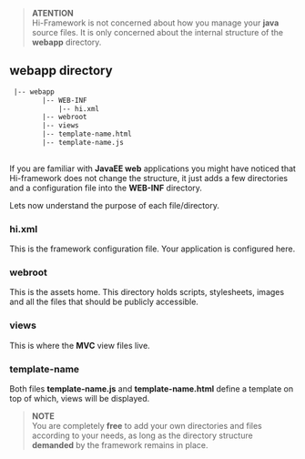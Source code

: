 


> **ATENTION**<br> Hi-Framework is not concerned about how you manage your __java__ source files. It is only concerned about the internal structure of the __webapp__ directory.



## webapp directory

```xml
 |-- webapp
        |-- WEB-INF
            |-- hi.xml
        |-- webroot
        |-- views
        |-- template-name.html
        |-- template-name.js
           
```
If you are familiar with __JavaEE web__ applications you might have noticed that Hi-framework does not change the structure, it just adds a few directories and a configuration file into the __WEB-INF__ directory.

Lets now understand the purpose of each file/directory.

### hi.xml

This is the framework configuration file. Your application is configured here. 

### webroot

This is the assets home. This directory holds scripts, stylesheets, images and all the files that should be publicly accessible. 


### views

This is where the __MVC__ view files live. 


### template-name

Both files __template-name.js__ and __template-name.html__ define a template on top of which, views will be displayed.


> **NOTE**<br> You are completely __free__ to add your own directories and files according to your needs, as long as the directory structure __demanded__ by the framework remains in place.


